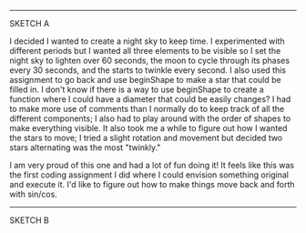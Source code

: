 
---
SKETCH A

I decided I wanted to create a night sky to keep time. I experimented with different periods but I wanted all three elements to be visible so I set the night sky to lighten over 60 seconds, the moon to cycle through its phases every 30 seconds, and the starts to twinkle every second. I also used this assignment to go back and use beginShape to make a star that could be filled in. I don't know if there is a way to use beginShape to create a function where I could have a diameter that could be easily changes? I had to make more use of comments than I normally do to keep track of all the different components; I also had to play around with the order of shapes to make everything visible. It also took me a while to figure out how I wanted the stars to move; I tried a slight rotation and movement but decided two stars alternating was the most "twinkly."

I am very proud of this one and had a lot of fun doing it! It feels like this was the first coding assignment I did where I could envision something original and execute it. I'd like to figure out how to make things move back and forth with sin/cos. 

---
SKETCH B



